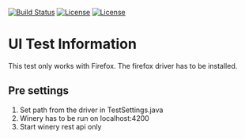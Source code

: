 [![Build Status](https://travis-ci.org/OpenTOSCA/winery.svg?branch=master)](https://travis-ci.org/OpenTOSCA/winery)
[![License](https://img.shields.io/badge/License-EPL%202.0-red.svg)](https://opensource.org/licenses/EPL-2.0)
[![License](https://img.shields.io/badge/License-Apache%202.0-blue.svg)](https://opensource.org/licenses/Apache-2.0)

# UI Test Information

This test only works with Firefox.
The firefox driver has to be installed.

## Pre settings 

1. Set path from the driver in TestSettings.java 
2. Winery has to be run on localhost:4200
3. Start winery rest api only
 

